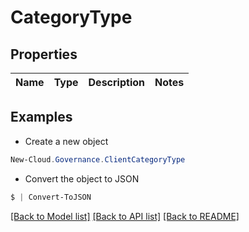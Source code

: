 # CategoryType
## Properties

Name | Type | Description | Notes
------------ | ------------- | ------------- | -------------

## Examples

- Create a new object
```powershell
New-Cloud.Governance.ClientCategoryType 
```

- Convert the object to JSON
```powershell
$ | Convert-ToJSON
```


[[Back to Model list]](../README.md#documentation-for-models) [[Back to API list]](../README.md#documentation-for-api-endpoints) [[Back to README]](../README.md)

